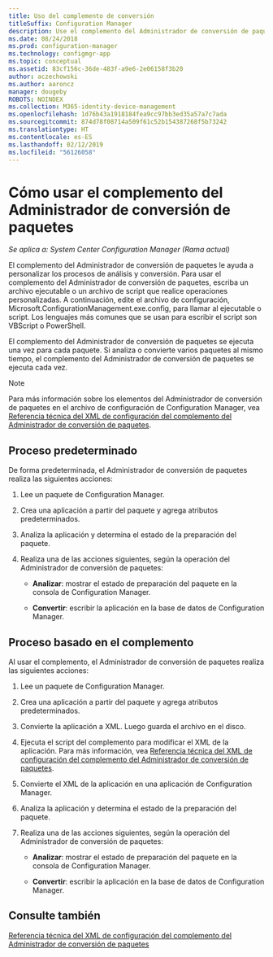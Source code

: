 ```yaml
---
title: Uso del complemento de conversión
titleSuffix: Configuration Manager
description: Use el complemento del Administrador de conversión de paquetes para personalizar los procesos de análisis y conversión.
ms.date: 08/24/2018
ms.prod: configuration-manager
ms.technology: configmgr-app
ms.topic: conceptual
ms.assetid: 83cf156c-36de-483f-a9e6-2e06158f3b20
author: aczechowski
ms.author: aaroncz
manager: dougeby
ROBOTS: NOINDEX
ms.collection: M365-identity-device-management
ms.openlocfilehash: 1d76b43a1918184fea9cc97bb3ed35a57a7c7ada
ms.sourcegitcommit: 874d78f08714a509f61c52b154387268f5b73242
ms.translationtype: HT
ms.contentlocale: es-ES
ms.lasthandoff: 02/12/2019
ms.locfileid: "56126058"
---
```

# <a name="how-to-use-the-package-conversion-manager-plug-in"></a>Cómo usar el complemento del Administrador de conversión de paquetes

*Se aplica a: System Center Configuration Manager (Rama actual)*

<!--1357861-->

El complemento del Administrador de conversión de paquetes le ayuda a personalizar los procesos de análisis y conversión. Para usar el complemento del Administrador de conversión de paquetes, escriba un archivo ejecutable o un archivo de script que realice operaciones personalizadas. A continuación, edite el archivo de configuración, Microsoft.ConfigurationManagement.exe.config, para llamar al ejecutable o script. Los lenguajes más comunes que se usan para escribir el script son VBScript o PowerShell.

El complemento del Administrador de conversión de paquetes se ejecuta una vez para cada paquete. Si analiza o convierte varios paquetes al mismo tiempo, el complemento del Administrador de conversión de paquetes se ejecuta cada vez.

> [!NOTE]  
> Para más información sobre los elementos del Administrador de conversión de paquetes en el archivo de configuración de Configuration Manager, vea [Referencia técnica del XML de configuración del complemento del Administrador de conversión de paquetes](/sccm/apps/pcm/plugin-config-xml).



## <a name="default-process"></a>Proceso predeterminado

De forma predeterminada, el Administrador de conversión de paquetes realiza las siguientes acciones:

1.  Lee un paquete de Configuration Manager.  

2.  Crea una aplicación a partir del paquete y agrega atributos predeterminados.  

3.  Analiza la aplicación y determina el estado de la preparación del paquete.  

4.  Realiza una de las acciones siguientes, según la operación del Administrador de conversión de paquetes:  

    - **Analizar**: mostrar el estado de preparación del paquete en la consola de Configuration Manager.  

    - **Convertir**: escribir la aplicación en la base de datos de Configuration Manager.  


## <a name="plug-in-based-process"></a>Proceso basado en el complemento 

Al usar el complemento, el Administrador de conversión de paquetes realiza las siguientes acciones:

1.  Lee un paquete de Configuration Manager.  

2.  Crea una aplicación a partir del paquete y agrega atributos predeterminados.  

3.  Convierte la aplicación a XML. Luego guarda el archivo en el disco.  

4.  Ejecuta el script del complemento para modificar el XML de la aplicación. Para más información, vea [Referencia técnica del XML de configuración del complemento del Administrador de conversión de paquetes](/sccm/apps/pcm/plugin-config-xml).  

5.  Convierte el XML de la aplicación en una aplicación de Configuration Manager.  

6.  Analiza la aplicación y determina el estado de la preparación del paquete.  

7.  Realiza una de las acciones siguientes, según la operación del Administrador de conversión de paquetes:  

    - **Analizar**: mostrar el estado de preparación del paquete en la consola de Configuration Manager.  

    - **Convertir**: escribir la aplicación en la base de datos de Configuration Manager.  



## <a name="see-also"></a>Consulte también

[Referencia técnica del XML de configuración del complemento del Administrador de conversión de paquetes](/sccm/apps/pcm/plugin-config-xml)
